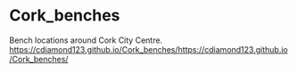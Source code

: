 # Cork_benches
Bench locations around Cork City Centre.
https://cdiamond123.github.io/Cork_benches/https://cdiamond123.github.io/Cork_benches/
